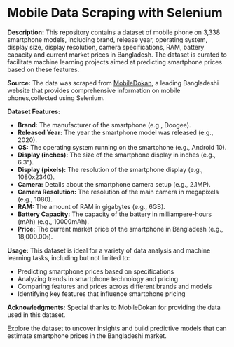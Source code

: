 # Mobile Data Scraping with Selenium

**Description:**
This repository contains a dataset of mobile phone on 3,338 smartphone models, including brand, release year, operating system, display size, display resolution, camera specifications, RAM, battery capacity and current market prices in Bangladesh. The dataset is curated to facilitate machine learning projects aimed at predicting smartphone prices based on these features.

**Source:**
The data was scraped from [MobileDokan](https://www.mobiledokan.co/), a leading Bangladeshi website that provides comprehensive information on mobile phones,collected using Selenium.

**Dataset Features:**
- **Brand:** The manufacturer of the smartphone (e.g., Doogee).
- **Released Year:** The year the smartphone model was released (e.g., 2020).
- **OS:** The operating system running on the smartphone (e.g., Android 10).
- **Display (inches):** The size of the smartphone display in inches (e.g., 6.3").
- **Display (pixels):** The resolution of the smartphone display (e.g., 1080x2340).
- **Camera:** Details about the smartphone camera setup (e.g., 2.1MP).
- **Camera Resolution:** The resolution of the main camera in megapixels (e.g., 1080).
- **RAM:** The amount of RAM in gigabytes (e.g., 6GB).
- **Battery Capacity:** The capacity of the battery in milliampere-hours (mAh) (e.g., 10000mAh).
- **Price:** The current market price of the smartphone in Bangladesh (e.g., 18,000.00৳).

**Usage:**
This dataset is ideal for a variety of data analysis and machine learning tasks, including but not limited to:
- Predicting smartphone prices based on specifications
- Analyzing trends in smartphone technology and pricing
- Comparing features and prices across different brands and models
- Identifying key features that influence smartphone pricing

**Acknowledgments:**
Special thanks to MobileDokan for providing the data used in this dataset. 

Explore the dataset to uncover insights and build predictive models that can estimate smartphone prices in the Bangladeshi market.
